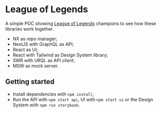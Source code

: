 # League of Legends

A simple POC showing [League of Legends](https://developer.riotgames.com/docs/lol) champions to see how these libraries work together.

- NX as repo manager;
- NestJS with GraphQL as API;
- React as UI;
- React with Tailwind as Design System library;
- SWR with URQL as API client;
- MSW as mock server.

## Getting started

- Install dependencies with `npm install`;
- Run the API with `npm start api`, UI with `npm start ui` or the Design System with `npm run storybook`.
